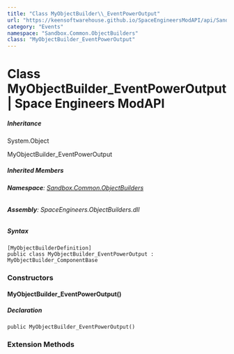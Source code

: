 ```yaml
---
title: "Class MyObjectBuilder\\_EventPowerOutput"
url: "https://keensoftwarehouse.github.io/SpaceEngineersModAPI/api/Sandbox.Common.ObjectBuilders.MyObjectBuilder_EventPowerOutput.html"
category: "Events"
namespace: "Sandbox.Common.ObjectBuilders"
class: "MyObjectBuilder_EventPowerOutput"
---
```


# Class MyObjectBuilder\_EventPowerOutput | Space Engineers ModAPI

##### Inheritance

System.Object

MyObjectBuilder\_EventPowerOutput

##### Inherited Members

###### **Namespace**: [Sandbox.Common.ObjectBuilders](https://keensoftwarehouse.github.io/SpaceEngineersModAPI/api/Sandbox.Common.ObjectBuilders.html)

###### **Assembly**: SpaceEngineers.ObjectBuilders.dll

##### Syntax

```
[MyObjectBuilderDefinition]
public class MyObjectBuilder_EventPowerOutput : MyObjectBuilder_ComponentBase
```

### [](#constructors)Constructors

#### [](#Sandbox_Common_ObjectBuilders_MyObjectBuilder_EventPowerOutput__ctor)MyObjectBuilder\_EventPowerOutput()

##### Declaration

```
public MyObjectBuilder_EventPowerOutput()
```

### [](#extensionmethods)Extension Methods